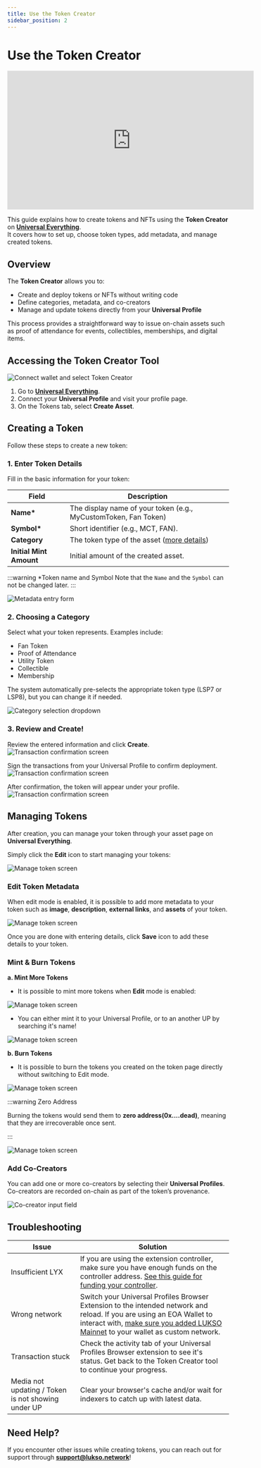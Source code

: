 ```yaml
---
title: Use the Token Creator
sidebar_position: 2
---
```


# Use the Token Creator

<div class="video-container">
<iframe width="560" height="315" src="https://www.youtube.com/embed/wveXdqB0pNk?si=M7bEFMMEfwxtu8uR" title="YouTube video player" frameborder="0" allow="accelerometer; autoplay; clipboard-write; encrypted-media; gyroscope; picture-in-picture; web-share" referrerpolicy="strict-origin-when-cross-origin" allowfullscreen></iframe></div>

This guide explains how to create tokens and NFTs using the **Token Creator** on [**Universal Everything**](https://universaleverything.io/).  
It covers how to set up, choose token types, add metadata, and manage created tokens.

## Overview

The **Token Creator** allows you to:

- Create and deploy tokens or NFTs without writing code
- Define categories, metadata, and co-creators
- Manage and update tokens directly from your **Universal Profile**

This process provides a straightforward way to issue on-chain assets such as proof of attendance for events, collectibles, memberships, and digital items.

## Accessing the Token Creator Tool

![Connect wallet and select Token Creator](../../../static/img/general/how-to/token-creator/create-asset.png)

1. Go to **[Universal Everything](https://universaleverything.io/)**.
2. Connect your **Universal Profile** and visit your profile page.
3. On the Tokens tab, select **Create Asset**.

## Creating a Token

Follow these steps to create a new token:

### 1. Enter Token Details

Fill in the basic information for your token:

| Field                   | Description                                                          |
| ----------------------- | -------------------------------------------------------------------- |
| **Name\***              | The display name of your token (e.g., MyCustomToken, Fan Token)      |
| **Symbol\***            | Short identifier (e.g., MCT, FAN).                                   |
| **Category**            | The token type of the asset ([more details](#2-choosing-a-category)) |
| **Initial Mint Amount** | Initial amount of the created asset.                                 |

:::warning \*Token name and Symbol
Note that the `Name` and the `Symbol` can not be changed later.
:::

![Metadata entry form](../../../static/img/general/how-to/token-creator/token-details.png)

### 2. Choosing a Category

Select what your token represents. Examples include:

- Fan Token
- Proof of Attendance
- Utility Token
- Collectible
- Membership

The system automatically pre-selects the appropriate token type (LSP7 or LSP8), but you can change it if needed.

![Category selection dropdown](../../../static/img/general/how-to/token-creator/tokentype-cheatsheet.jpg)

### 3. Review and Create!

Review the entered information and click **Create**.
![Transaction confirmation screen](../../../static/img/general/how-to/token-creator/confirm-token-details.png)

Sign the transactions from your Universal Profile to confirm deployment.
![Transaction confirmation screen](../../../static/img/general/how-to/token-creator/transactions-list.png)

After confirmation, the token will appear under your profile.
![Transaction confirmation screen](../../../static/img/general/how-to/token-creator/token-on-profile.png)

## Managing Tokens

After creation, you can manage your token through your asset page on **Universal Everything**.

Simply click the **Edit** icon to start managing your tokens:

![Manage token screen](../../../static/img/general/how-to/token-creator/edit-button-highlight.png)

### Edit Token Metadata

When edit mode is enabled, it is possible to add more metadata to your token such as **image**, **description**, **external links**, and **assets** of your token.

![Manage token screen](../../../static/img/general/how-to/token-creator/save-token-metadata.png)

Once you are done with entering details, click **Save** icon to add these details to your token.

### Mint & Burn Tokens

**a. Mint More Tokens**

- It is possible to mint more tokens when **Edit** mode is enabled:

![Manage token screen](../../../static/img/general/how-to/token-creator/mint-more.png)

- You can either mint it to your Universal Profile, or to an another UP by searching it's name!

![Manage token screen](../../../static/img/general/how-to/token-creator/mint-popup.png)

**b. Burn Tokens**

- It is possible to burn the tokens you created on the token page directly without switching to Edit mode.

![Manage token screen](../../../static/img/general/how-to/token-creator/burn-token.png)

:::warning Zero Address

Burning the tokens would send them to **zero address(0x....dead)**, meaning that they are irrecoverable once sent.

:::

![Manage token screen](../../../static/img/general/how-to/token-creator/burn-popup.png)

### Add Co-Creators

You can add one or more co-creators by selecting their **Universal Profiles**.  
Co-creators are recorded on-chain as part of the token’s provenance.

![Co-creator input field](../../../static/img/general/how-to/token-creator/add-co-creator.png)

## Troubleshooting

| Issue                                              | Solution                                                                                                                                                                                                                                                                                       |
| -------------------------------------------------- | ---------------------------------------------------------------------------------------------------------------------------------------------------------------------------------------------------------------------------------------------------------------------------------------------- |
| Insufficient LYX                                   | If you are using the extension controller, make sure you have enough funds on the controller address. [See this guide for funding your controller](../../Extension/guides/fund-controller.md).                                                                                                 |
| Wrong network                                      | Switch your Universal Profiles Browser Extension to the intended network and reload. If you are using an EOA Wallet to interact with, [make sure you added LUKSO Mainnet](../../general/supported-wallets/wallet-support.md#how-do-i-add-lukso-to-my-wallet) to your wallet as custom network. |
| Transaction stuck                                  | Check the activity tab of your Universal Profiles Browser extension to see it's status. Get back to the Token Creator tool to continue your progress.                                                                                                                                          |
| Media not updating / Token is not showing under UP | Clear your browser's cache and/or wait for indexers to catch up with latest data.                                                                                                                                                                                                              |

## Need Help?

If you encounter other issues while creating tokens, you can reach out for support through **support@lukso.network**!
